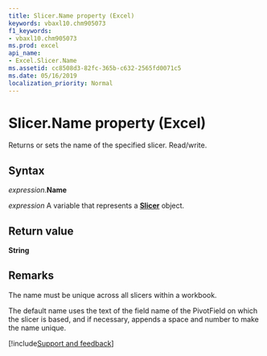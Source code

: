 ```yaml
---
title: Slicer.Name property (Excel)
keywords: vbaxl10.chm905073
f1_keywords:
- vbaxl10.chm905073
ms.prod: excel
api_name:
- Excel.Slicer.Name
ms.assetid: cc8508d3-82fc-365b-c632-2565fd0071c5
ms.date: 05/16/2019
localization_priority: Normal
---
```



# Slicer.Name property (Excel)

Returns or sets the name of the specified slicer. Read/write.


## Syntax

_expression_.**Name**

_expression_ A variable that represents a **[Slicer](Excel.Slicer.md)** object.


## Return value

**String**


## Remarks

The name must be unique across all slicers within a workbook. 

The default name uses the text of the field name of the PivotField on which the slicer is based, and if necessary, appends a space and number to make the name unique.




[!include[Support and feedback](~/includes/feedback-boilerplate.md)]